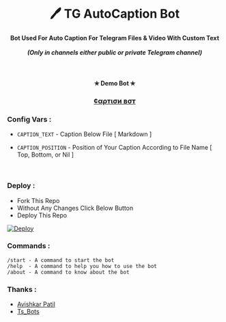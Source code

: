 <h1 align='center'>🖊️ TG AutoCaption Bot </h1>


<h4 align='center'>Bot Used For Auto Caption For Telegram Files & Video With Custom Text<br><br><i>(Only in channels either public or private Telegram channel)</i> </h4><br>


<h4 align='center'>✯ Demo Bot ✯<br></h4>
<h3 align='center' ><b><a href="https://telegram.me/CapXBot">¢αρтισи вσт</a></b></h3>


###  Config Vars :

- ```CAPTION_TEXT``` - Caption Below File [ Markdown ]

- ```CAPTION_POSITION``` - Position of Your Caption According to File Name [ Top, Bottom, or Nil ]
<br>

### Deploy :

- Fork This Repo
- Without Any Changes Click Below Button 
- Deploy This Repo

[![Deploy](https://www.herokucdn.com/deploy/button.svg)](https://heroku.com/deploy)
<br>


### Commands :

```
/start - A command to start the bot
/help  - A command to help you how to use the bot
/about - A command to know about the bot
```
### Thanks :

- [Avishkar Patil](https://github.com/avipatilpro)
- [Ts_Bots](https://github.com/Ts-Bots)
